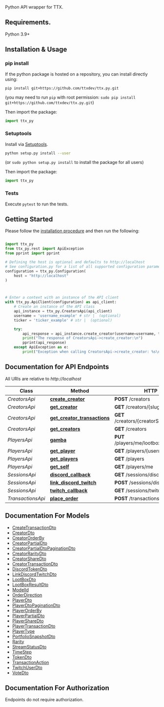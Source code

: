 
Python API wrapper for TTX.

## Requirements.

Python 3.9+

## Installation & Usage

### pip install

If the python package is hosted on a repository, you can install directly using:

```sh
pip install git+https://github.com/ttxdev/ttx.py.git
```
(you may need to run `pip` with root permission: `sudo pip install git+https://github.com/ttxdev/ttx.py.git`)

Then import the package:
```python
import ttx_py
```

### Setuptools

Install via [Setuptools](http://pypi.python.org/pypi/setuptools).

```sh
python setup.py install --user
```
(or `sudo python setup.py install` to install the package for all users)

Then import the package:
```python
import ttx_py
```

### Tests

Execute `pytest` to run the tests.

## Getting Started

Please follow the [installation procedure](#installation--usage) and then run the following:

```python

import ttx_py
from ttx_py.rest import ApiException
from pprint import pprint

# Defining the host is optional and defaults to http://localhost
# See configuration.py for a list of all supported configuration parameters.
configuration = ttx_py.Configuration(
    host = "http://localhost"
)



# Enter a context with an instance of the API client
with ttx_py.ApiClient(configuration) as api_client:
    # Create an instance of the API class
    api_instance = ttx_py.CreatorsApi(api_client)
    username = 'username_example' # str |  (optional)
    ticker = 'ticker_example' # str |  (optional)

    try:
        api_response = api_instance.create_creator(username=username, ticker=ticker)
        print("The response of CreatorsApi->create_creator:\n")
        pprint(api_response)
    except ApiException as e:
        print("Exception when calling CreatorsApi->create_creator: %s\n" % e)

```

## Documentation for API Endpoints

All URIs are relative to *http://localhost*

Class | Method | HTTP request | Description
------------ | ------------- | ------------- | -------------
*CreatorsApi* | [**create_creator**](docs/CreatorsApi.md#create_creator) | **POST** /creators | 
*CreatorsApi* | [**get_creator**](docs/CreatorsApi.md#get_creator) | **GET** /creators/{slug} | 
*CreatorsApi* | [**get_creator_transactions**](docs/CreatorsApi.md#get_creator_transactions) | **GET** /creators/{creatorSlug}/transactions | 
*CreatorsApi* | [**get_creators**](docs/CreatorsApi.md#get_creators) | **GET** /creators | 
*PlayersApi* | [**gamba**](docs/PlayersApi.md#gamba) | **PUT** /players/me/lootboxes/{lootBoxId}/open | 
*PlayersApi* | [**get_player**](docs/PlayersApi.md#get_player) | **GET** /players/{username} | 
*PlayersApi* | [**get_players**](docs/PlayersApi.md#get_players) | **GET** /players | 
*PlayersApi* | [**get_self**](docs/PlayersApi.md#get_self) | **GET** /players/me | 
*SessionsApi* | [**discord_callback**](docs/SessionsApi.md#discord_callback) | **GET** /sessions/discord/callback | 
*SessionsApi* | [**link_discord_twitch**](docs/SessionsApi.md#link_discord_twitch) | **POST** /sessions/discord/link | 
*SessionsApi* | [**twitch_callback**](docs/SessionsApi.md#twitch_callback) | **GET** /sessions/twitch/callback | 
*TransactionsApi* | [**place_order**](docs/TransactionsApi.md#place_order) | **POST** /transactions | 


## Documentation For Models

 - [CreateTransactionDto](docs/CreateTransactionDto.md)
 - [CreatorDto](docs/CreatorDto.md)
 - [CreatorOrderBy](docs/CreatorOrderBy.md)
 - [CreatorPartialDto](docs/CreatorPartialDto.md)
 - [CreatorPartialDtoPaginationDto](docs/CreatorPartialDtoPaginationDto.md)
 - [CreatorRarityDto](docs/CreatorRarityDto.md)
 - [CreatorShareDto](docs/CreatorShareDto.md)
 - [CreatorTransactionDto](docs/CreatorTransactionDto.md)
 - [DiscordTokenDto](docs/DiscordTokenDto.md)
 - [LinkDiscordTwitchDto](docs/LinkDiscordTwitchDto.md)
 - [LootBoxDto](docs/LootBoxDto.md)
 - [LootBoxResultDto](docs/LootBoxResultDto.md)
 - [ModelId](docs/ModelId.md)
 - [OrderDirection](docs/OrderDirection.md)
 - [PlayerDto](docs/PlayerDto.md)
 - [PlayerDtoPaginationDto](docs/PlayerDtoPaginationDto.md)
 - [PlayerOrderBy](docs/PlayerOrderBy.md)
 - [PlayerPartialDto](docs/PlayerPartialDto.md)
 - [PlayerShareDto](docs/PlayerShareDto.md)
 - [PlayerTransactionDto](docs/PlayerTransactionDto.md)
 - [PlayerType](docs/PlayerType.md)
 - [PortfolioSnapshotDto](docs/PortfolioSnapshotDto.md)
 - [Rarity](docs/Rarity.md)
 - [StreamStatusDto](docs/StreamStatusDto.md)
 - [TimeStep](docs/TimeStep.md)
 - [TokenDto](docs/TokenDto.md)
 - [TransactionAction](docs/TransactionAction.md)
 - [TwitchUserDto](docs/TwitchUserDto.md)
 - [VoteDto](docs/VoteDto.md)


<a id="documentation-for-authorization"></a>
## Documentation For Authorization

Endpoints do not require authorization.



